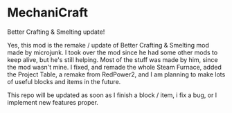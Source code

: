 MechaniCraft
============

Better Crafting & Smelting update!

Yes, this mod is the remake / update of Better Crafting & Smelting mod made by microjunk. 
I took over the mod since he had some other mods to keep alive, but he's still helping.
Most of the stuff was made by him, since the mod wasn't mine.
I fixed, and remade the whole Steam Furnace, added the Project Table, a remake from RedPower2, and 
I am planning to make lots of useful blocks and items in the future.

This repo will be updated as soon as I finish a block / item, i fix a bug, or I implement new features proper.
